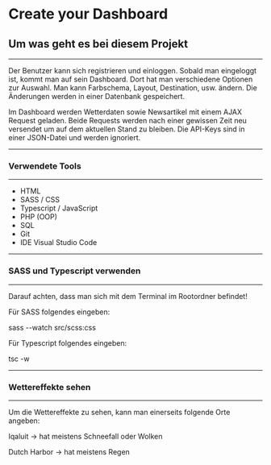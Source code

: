 # Create your Dashboard

## Um was geht es bei diesem Projekt
***
Der Benutzer kann sich registrieren und einloggen. Sobald man eingeloggt ist, kommt man auf sein Dashboard. Dort hat man verschiedene Optionen zur Auswahl. Man kann Farbschema, Layout, Destination, usw. ändern. Die Änderungen werden in einer Datenbank gespeichert.

Im Dashboard werden Wetterdaten sowie Newsartikel mit einem AJAX Request geladen. Beide Requests werden nach einer gewissen Zeit neu versendet um auf dem aktuellen Stand zu bleiben. Die API-Keys sind in einer JSON-Datei und werden ignoriert.

***
### Verwendete Tools
***
* HTML
* SASS / CSS
* Typescript / JavaScript
* PHP (OOP)
* SQL
* Git
* IDE Visual Studio Code

***
### SASS und Typescript verwenden
***
Darauf achten, dass man sich mit dem Terminal im Rootordner befindet!

Für SASS folgendes eingeben:

sass --watch src/scss:css

Für Typescript folgendes eingeben:

tsc -w

***
### Wettereffekte sehen
***
Um die Wettereffekte zu sehen, kann man einerseits folgende Orte angeben:

Iqaluit -> hat meistens Schneefall oder Wolken

Dutch Harbor -> hat meistens Regen

